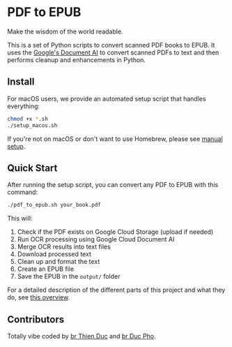 # PDF to EPUB

Make the wisdom of the world readable.

This is a set of Python scripts to convert scanned PDF books to EPUB. It uses the [Google's Document AI](https://cloud.google.com/document-ai) to convert scanned PDFs to text and then performs cleanup and enhancements in Python.

## Install

For macOS users, we provide an automated setup script that handles everything:

```bash
chmod +x *.sh
./setup_macos.sh
```

If you're not on macOS or don't want to use Homebrew, please see [manual setup](docs/manual-setup.md).

## Quick Start

After running the setup script, you can convert any PDF to EPUB with this command:

```bash
./pdf_to_epub.sh your_book.pdf
```

This will:
1. Check if the PDF exists on Google Cloud Storage (upload if needed)
2. Run OCR processing using Google Cloud Document AI
3. Merge OCR results into text files
4. Download processed text
5. Clean up and format the text
6. Create an EPUB file
7. Save the EPUB in the `output/` folder

For a detailed description of the different parts of this project and what they do, see [this overview](docs/overview.md).

## Contributors
Totally vibe coded by [br Thien Duc](https://github.com/ThienDuc-code) and [br Duc Pho](https://github.com/ducpho).